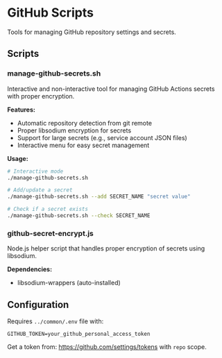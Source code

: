 # GitHub Scripts

Tools for managing GitHub repository settings and secrets.

## Scripts

### manage-github-secrets.sh
Interactive and non-interactive tool for managing GitHub Actions secrets with proper encryption.

**Features:**
- Automatic repository detection from git remote
- Proper libsodium encryption for secrets
- Support for large secrets (e.g., service account JSON files)
- Interactive menu for easy secret management

**Usage:**
```bash
# Interactive mode
./manage-github-secrets.sh

# Add/update a secret
./manage-github-secrets.sh --add SECRET_NAME "secret value"

# Check if a secret exists
./manage-github-secrets.sh --check SECRET_NAME
```

### github-secret-encrypt.js
Node.js helper script that handles proper encryption of secrets using libsodium.

**Dependencies:**
- libsodium-wrappers (auto-installed)

## Configuration

Requires `../common/.env` file with:
```
GITHUB_TOKEN=your_github_personal_access_token
```

Get a token from: https://github.com/settings/tokens with `repo` scope.